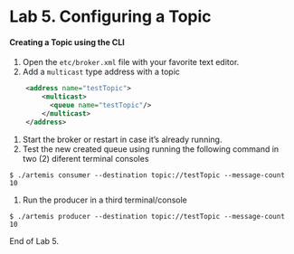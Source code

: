 Lab 5. Configuring a Topic
===
#### Creating a Topic using the CLI
1. Open the `etc/broker.xml` file with your favorite text editor.
1. Add a `multicast` type address with a topic
```XML
    <address name="testTopic">
        <multicast>
          <queue name="testTopic"/>
        </multicast>
    </address>
```
1. Start the broker or restart in case it’s already running.
1. Test the new created queue using running the following command in two (2) diferent terminal consoles
```
$ ./artemis consumer --destination topic://testTopic --message-count 10
```
1. Run the producer in a third terminal/console
```
$ ./artemis producer --destination topic://testTopic --message-count 10
```

End of Lab 5.
